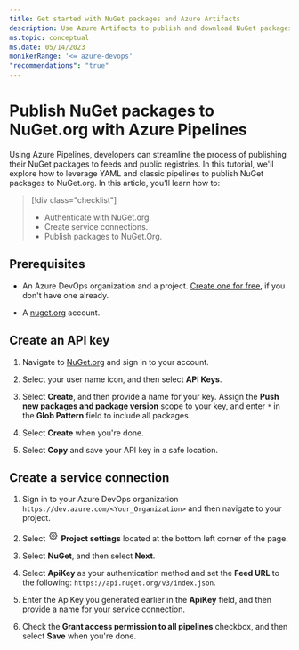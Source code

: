 ```yaml
---
title: Get started with NuGet packages and Azure Artifacts
description: Use Azure Artifacts to publish and download NuGet packages to and from Artifacts feeds
ms.topic: conceptual
ms.date: 05/14/2023
monikerRange: '<= azure-devops'
"recommendations": "true"
---
```


# Publish NuGet packages to NuGet.org with Azure Pipelines

Using Azure Pipelines, developers can streamline the process of publishing their NuGet packages to feeds and public registries. In this tutorial, we'll explore how to leverage YAML and classic pipelines to publish NuGet packages to NuGet.org. In this article, you'll learn how to:

> [!div class="checklist"]  
> * Authenticate with NuGet.org.
> * Create service connections.
> * Publish packages to NuGet.Org.

## Prerequisites

- An Azure DevOps organization and a project. [Create one for free](../get-started/pipelines-sign-up.md), if you don't have one already. 

- A [nuget.org](/nuget/nuget-org/individual-accounts#add-a-new-individual-account) account.

## Create an API key

1. Navigate to [NuGet.org](https://www.nuget.org/users/account/LogOn?returnUrl=%2F) and sign in to your account.

1. Select your user name icon, and then select **API Keys**.

1. Select **Create**, and then provide a name for your key. Assign the **Push new packages and package version** scope to your key, and enter `*` in the **Glob Pattern** field to include all packages.

1. Select **Create** when you're done.

1. Select **Copy** and save your API key in a safe location.

## Create a service connection

1. Sign in to your Azure DevOps organization `https://dev.azure.com/<Your_Organization>` and then navigate to your project.

1. Select ![gear icon](../../media/icons/gear-icon.png) **Project settings** located at the bottom left corner of the page.

1. Select **NuGet**, and then select **Next**.

1. Select **ApiKey** as your authentication method and set the **Feed URL** to the following: `https://api.nuget.org/v3/index.json`.

1. Enter the ApiKey you generated earlier in the **ApiKey** field, and then provide a name for your service connection.

1. Check the **Grant access permission to all pipelines** checkbox, and then select **Save** when you're done.
